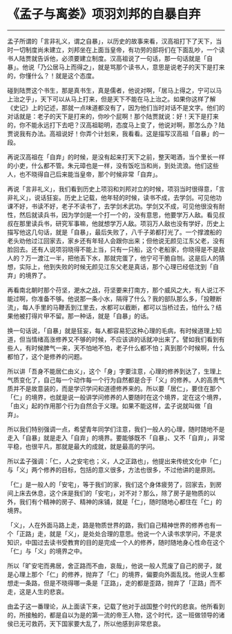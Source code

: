 # 《孟子与离娄》项羽刘邦的自暴自弃

------

孟子所谓的「言非礼义，谓之自暴」，以历史的故事来看，汉高祖打下了天下，当时一切制度尚未建立，刘邦坐在上面当皇帝，有功劳的部将们在下面乱吵，一个读书人陆贾就告诉他，必须要建立制度。汉高祖说了一句话，那一句话就是「自暴」。他说「乃公居马上而得之」，就是骂那个读书人，意思是说老子的天下是打来的，你懂什么？！就是这个态度。

碰到陆贾这个书生，那是真书生，真是儒者，他说对啊，「居马上得之，宁可以马上治之乎」，天下可以从马上打来，但是天下不能在马上治之。如果你这样了解《史记》上的记述，那就一点味道都没有了，因为他们当时对话不是文字。他们的对话就是：老子的天下是打来的，你吵个屁啊！那个陆贾就说：好！天下是打来的，你不能永远打下去吧？汉高祖聪明，态度马上变了，他说对啊，那怎么办？陆贾说我有办法。高祖说好！你弄个计划来，我看看。这是描写汉高祖「自暴」的一段。

再说汉高祖在「自弃」的时候，是没有起来打天下之前，整天喝酒，当个里长一样的小吏，什么都不管。朱元璋也是一样，没有饭吃当和尚，到处流浪。他们这些人，也不晓得自己后来能当皇帝，那个时候非常「自弃」。

再说「言非礼义」，我们看到历史上项羽和刘邦对立的时候，项羽当时很得意，「言非礼义」，说话狂妄。历史上记载，他年轻的时候，读书不成，去学剑。可见他功课不好，书读不好，老子不读书了，去学剑术武功。学剑又不成，可见他很没有耐性，然后就读兵书，因为学剑是一个打一个的，没有意思，他要学万人敌。看见叔叔在那里读兵书，研究军事嘛，他就想学万人敌。项羽万人敌也没有学好，历史上描写他这几句话，就是「自暴」，最后失败了，八千子弟都打光了。一个撑渡船的老头劝他过江回家去，家乡还有年轻人会跟你出来；但他说无颜见江东父老，没有脸回去。还有人说项羽晓得不能上当，只有一只船，这个老船家，你晓得是不是敌人的？万一渡江一半，把他丢下水，那就完蛋了，他宁可干脆自刎。这是后人的猜想，实际上，他到失败的时候无颜见江东父老是真话，那个心理已经低沈到「自弃」的境界了。

再看南北朝时那个苻坚，淝水之战，苻坚要来打南方，那个威风之大，有人说江不能过啊，你准备不够。他说那一条小水，隔得了什么？我的部队那么多，「投鞭断流」，每人手里的马鞭丢到江里去，水都可以截断，都可以当桥过去，怕什么？结果他被打得片甲不留。那一种话，就是「自暴」的话。

换一句话说，「自暴」就是狂妄，每人都容易犯这种心理的毛病，有时候道理上知道，但当情绪高涨修养又不够的时候，不应该讲的话就冲出来了。譬如我们看到有些人，有时候脾气一来，天不怕地不怕，老子什么都不怕；真到那个时候啊，什么都怕了，这个是修养的问题。

所以讲「吾身不能居仁由义」，这个「身」字要注意，心理的修养到达了，生理上气质变化了，自己每一个动作每一个行为自然都是合于「义」的修养。人的高贵气质并不是故意装的，而是学识学问和道德修养来的。所以要「居仁」，要住在那个「仁」的境界，也就是说一般讲学问修养的人要随时在这个境界，定在这个境界，「由义」起的作用那个行为自然合于义理。如果不能这样，孟子说就叫做「自弃」。

所以我们特别强调一点，希望青年同学们注意，我们一般人的心理，随时随地不是走入「自暴」就是走入「自弃」的境界。要能够既不「自暴」、又不「自弃」，非常平稳，也很平凡，那就是最大的成就，就是最高的学问。

所以孟子强调：「仁，人之安宅也；义，人之正路也」，他提出来传统文化中「仁」与「义」两个修养的目标，包括的意义很多，方法也很多，不过他讲的是原则。

「仁」是一般人的「安宅」，等于我们的家，我们这个身体疲劳了，回家去，到房间上床去休息，这个床是我们的「安宅」，对不对？那么，除了房子是物质的以外，我们有个精神的房子、精神的床铺，就是「仁」，随时随地心都住在「仁」的境界。

「义」，人在外面马路上走，路是物质世界的路，我们自己精神世界的修养也有一个「正路」走，就是「义」，是处处合理的意思。他说一个人读书求学问，不是求知识，中国过去读书受教育的目的是完成一个人的修养，随时随地身心性命在这个「仁」与「义」的境界之中。

所以「旷安宅而弗居，舍正路而不由，哀哉」，他说一般人荒废了自己的房子，就是心理上那个「仁」的修养，抛弃了「仁」的境界，偏要向外面乱找。他说人生都想走一条路，但是不晓得哪一条是「正路」，走的都是歪路，抛弃了「正路」而不走，这是人生的悲哀。

由孟子这一番理论，从上面读下来，记载了他对于战国整个时代的悲哀。他所看到的，所接触的，都是自以为是的第一流的帝王人物，这个时代，这一班做领导的诸侯已无可救药，天下国家要大乱了，所以他感到非常悲哀。

